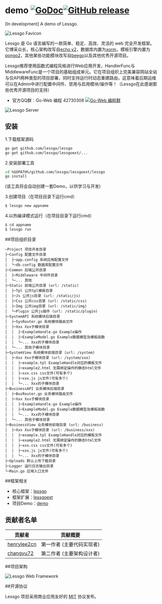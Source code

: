 # demo  [![GoDoc](https://godoc.org/github.com/lessgo/lessgo?status.svg)](https://godoc.org/github.com/lessgo/lessgo)[![GitHub release](https://img.shields.io/github/release/lessgo/lessgo.svg)](https://github.com/lessgo/lessgo/releases)
[In development] A demo of Lessgo.

![Lessgo Favicon](https://github.com/lessgo/lessgo/raw/master/doc/favicon.png)

Lessgo 是 Go 语言编写的一款简单、稳定、高效、灵活的 web 完全开发框架。它博采众长，核心架构改写自[echo v2](https://github.com/labstack/echo)，数据库内置为[xorm](https://github.com/go-xorm/xorm)，模板引擎内置为[pongo2](https://github.com/flosch/pongo2)，其他某些功能模块改写自[beego](https://github.com/astaxie/beego)以及其他优秀开源项目。

Lessgo推荐使用函数式编程风格进行Web应用开发，HandlerFunc与MiddlewareFunc是一个项目的基础组成单元。它在项目组织上完美兼容网站全站与仅API两种类型的项目部署，同时支持运行时动态重建路由，这意味着后期运维可以在Admin中进行配置中间件、禁用与启用模块/操作等！（Lessgo在此感谢那些优秀开源项目的支持）

* 官方QQ群：Go-Web 编程 42730308    [![Go-Web 编程群](http://pub.idqqimg.com/wpa/images/group.png)](http://jq.qq.com/?_wv=1027&k=fzi4p1)

![Lessgo Server](https://github.com/lessgo/lessgo/raw/master/doc/server.jpg)



## 安装

1.下载框架源码
```sh
go get github.com/lessgo/lessgo
go get github.com/lessgo/lessgoext/...
```

2.安装部署工具
```sh
cd %GOPATH%/github.com/lessgo/lessgoext/lessgo
go install
```
(该工具将会自动创建一套Demo，以供学习与开发)

3.创建项目（在项目目录下运行cmd）
```sh
$ lessgo new appname
```

4.以热编译模式运行（在项目目录下运行cmd）
```sh
$ cd appname
$ lessgo run
```

##项目组织目录

```
─Project 项目开发目录
├─Config 配置文件目录
│  ├─app.config 系统应用配置文件
│  └─db.config 数据库配置文件
├─Common 后端公共目录
│  ├─Middleware 中间件目录
│  └─... 其他
├─Static 前端公共目录 (url: /static)
│  ├─Tpl 公共tpl模板目录
│  ├─Js 公共js目录 (url: /static/js)
│  ├─Css 公共css目录 (url: /static/css)
│  ├─Img 公共img目录 (url: /static/img)
│  └─Plugin 公共js插件 (url: /static/plugin)
├─SystemAPI 系统模块后端目录
│  ├─SysRouter.go 系统模块路由文件
│  ├─Xxx Xxx子模块目录
│  │  ├─ExampleHandle.go Example操作
│  │  ├─ExampleModel.go Example数据模型及模板函数
│  │  └─... Xxx的子模块目录
│  └─... 其他子模块目录
├─SystemView 系统模块前端目录 (url: /system)
│  ├─Xxx Xxx子模块目录 (url: /system/xxx)
│  │  ├─example.tpl ExampleHandle对应的模板文件
│  │  ├─example2.html 无需绑定操作的静态html文件
│  │  ├─xxx.css css文件(可有多个)
│  │  ├─xxx.js js文件(可有多个)
│  │  └─... Xxx的子模块目录
├─BusinessAPI 业务模块后端目录
│  ├─BusRouter.go 业务模块路由文件
│  ├─Xxx Xxx子模块目录
│  │  ├─ExampleHandle.go Example操作
│  │  ├─ExampleModel.go Example数据模型及模板函数
│  │  └─... Xxx的子模块目录
│  └─... 其他子模块目录
├─BusinessView 业务模块前端目录 (url: /business)
│  ├─Xxx Xxx子模块目录 (url: /business/xxx)
│  │  ├─example.tpl ExampleHandle对应的模板文件
│  │  ├─example2.html 无需绑定操作的静态html文件
│  │  ├─xxx.css css文件(可有多个)
│  │  ├─xxx.js js文件(可有多个)
│  │  └─... Xxx的子模块目录
├─Uploads 默认上传下载目录
├─Logger 运行日志输出目录
└─Main.go 应用入口文件
```

##框架相关

* 核心框架：[lessgo](https://github.com/lessgo/lessgo)
* 框架扩展：[lessgoext](https://github.com/lessgo/lessgoext)
* 项目Demo：[demo](https://github.com/lessgo/lessgoext)


## 贡献者名单

贡献者                          |贡献概要
--------------------------------|--------------------------------------------------
[henrylee2cn](https://github.com/henrylee2cn)|第一作者 (主要代码实现者) 
[changyu72](https://github.com/changyu72)|第二作者 (主要架构设计者) 


##项目架构

![Lessgo Web Framework](https://github.com/lessgo/lessgo/raw/master/doc/LessgoWebFramework.jpg)


##开源协议

Lessgo 项目采用商业应用友好的 [MIT](https://github.com/lessgo/lessgo/raw/master/doc/LICENSE) 协议发布。

